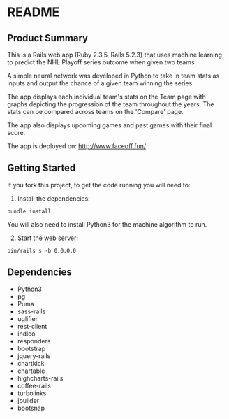 # README

## Product Summary
This is a Rails web app (Ruby 2.3.5, Rails 5.2.3) that uses machine learning to predict the NHL Playoff series outcome when given two teams. 

A simple neural network was developed in Python to take in team stats as inputs and output the chance of a given team winning the series. 

The app displays each individual team's stats on the Team page with graphs depicting the progression of the team throughout the years. The stats can be compared across teams on the 'Compare' page. 

The app also displays upcoming games and past games with their final score.

The app is deployed on: http://www.faceoff.fun/

## Getting Started
If you fork this project, to get the code running you will need to:

1) Install the dependencies:
```
bundle install
```
You will also need to install Python3 for the machine algorithm to run.


2) Start the web server:
```
bin/rails s -b 0.0.0.0
```

## Dependencies
* Python3
* pg
* Puma
* sass-rails
* uglifier
* rest-client
* indico
* responders
* bootstrap
* jquery-rails
* chartkick
* chartable
* highcharts-rails
* coffee-rails
* turbolinks
* jbuilder
* bootsnap

